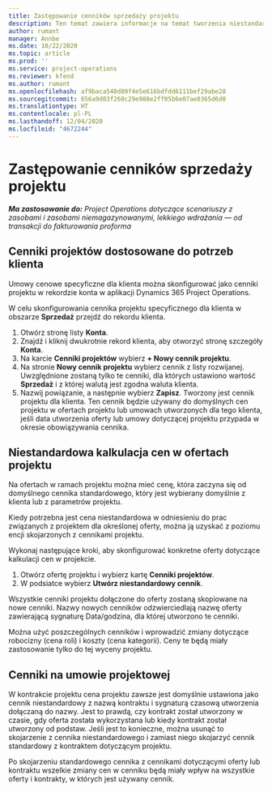 ```yaml
---
title: Zastępowanie cenników sprzedaży projektu
description: Ten temat zawiera informacje na temat tworzenia niestandardowych cenników sprzedaży.
author: rumant
manager: Annbe
ms.date: 10/22/2020
ms.topic: article
ms.prod: ''
ms.service: project-operations
ms.reviewer: kfend
ms.author: rumant
ms.openlocfilehash: af9baca540d89f4e5e616bdfdd6111bef29abe28
ms.sourcegitcommit: 656a9d03f260c29e988e2ff05b6e07ae0365d6d0
ms.translationtype: HT
ms.contentlocale: pl-PL
ms.lasthandoff: 12/04/2020
ms.locfileid: "4672244"
---
```

# <a name="override-project-sales-price-lists"></a>Zastępowanie cenników sprzedaży projektu

_**Ma zastosowanie do:** Project Operations dotyczące scenariuszy z zasobami i zasobami niemagazynowanymi, lekkiego wdrażania — od transakcji do fakturowania proforma_

## <a name="customer-specific-project-price-lists"></a>Cenniki projektów dostosowane do potrzeb klienta

Umowy cenowe specyficzne dla klienta można skonfigurować jako cenniki projektu w rekordzie konta w aplikacji Dynamics 365 Project Operations.

W celu skonfigurowania cennika projektu specyficznego dla klienta w obszarze **Sprzedaż** przejdź do rekordu klienta.

1. Otwórz stronę listy **Konta**.
2. Znajdź i kliknij dwukrotnie rekord klienta, aby otworzyć stronę szczegóły **Konta**.
3. Na karcie **Cenniki projektów** wybierz **+ Nowy cennik projektu**.
4. Na stronie **Nowy cennik projektu** wybierz cennik z listy rozwijanej. Uwzględnione zostaną tylko te cenniki, dla których ustawiono wartość **Sprzedaż** i z której walutą jest zgodna waluta klienta.
5. Nazwij powiązanie, a następnie wybierz **Zapisz**. Tworzony jest cennik projektu dla klienta. Ten cennik będzie używany do domyślnych cen projektu w ofertach projektu lub umowach utworzonych dla tego klienta, jeśli data utworzenia oferty lub umowy dotyczącej projektu przypada w okresie obowiązywania cennika.

## <a name="custom-pricing-on-project-quotes"></a>Niestandardowa kalkulacja cen w ofertach projektu

Na ofertach w ramach projektu można mieć cenę, która zaczyna się od domyślnego cennika standardowego, który jest wybierany domyślnie z klienta lub z parametrów projektu.

Kiedy potrzebna jest cena niestandardowa w odniesieniu do prac związanych z projektem dla określonej oferty, można ją uzyskać z poziomu encji skojarzonych z cennikami projektu.

Wykonaj następujące kroki, aby skonfigurować konkretne oferty dotyczące kalkulacji cen w projekcie.

1. Otwórz ofertę projektu i wybierz kartę **Cenniki projektów**.
2. W podsiatce wybierz **Utwórz niestandardowy cennik**.

Wszystkie cenniki projektu dołączone do oferty zostaną skopiowane na nowe cenniki. Nazwy nowych cenników odzwierciedlają nazwę oferty zawierającą sygnaturę Data/godzina, dla której utworzono te cenniki.

Można użyć poszczególnych cenników i wprowadzić zmiany dotyczące robocizny (cena roli) i koszty (cena kategorii). Ceny te będą miały zastosowanie tylko do tej wyceny projektu.

## <a name="price-lists-on-a-project-contract"></a>Cenniki na umowie projektowej

W kontrakcie projektu cena projektu zawsze jest domyślnie ustawiona jako cennik niestandardowy z nazwą kontraktu i sygnaturą czasową utworzenia dołączaną do nazwy. Jest to prawdą, czy kontrakt został utworzony w czasie, gdy oferta została wykorzystana lub kiedy kontrakt został utworzony od podstaw. Jeśli jest to konieczne, można usunąć to skojarzenie z cennika niestandardowego i zamiast niego skojarzyć cennik standardowy z kontraktem dotyczącym projektu.

Po skojarzeniu standardowego cennika z cennikami dotyczącymi oferty lub kontraktu wszelkie zmiany cen w cenniku będą miały wpływ na wszystkie oferty i kontrakty, w których jest używany cennik.
